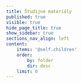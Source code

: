 ```yaml
---
title: Študijné materiály
published: true
visible: true
hide_page_title: true
show_sidebar: true
sections_nav_align: left
content:
    items: '@self.children'
    order:
        by: folder
        dir: desc
    limit: 0    
---
```



